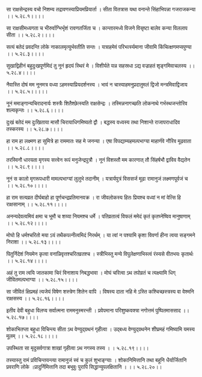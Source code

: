 सा राक्षसेन्द्रस्य वचो निशम्य तद्रावणस्याप्रियमप्रियार्ता ।
सीता वितत्रास यथा वनान्ते सिंहाभिपन्ना गजराजकन्या ।। ५.२८.१।।।।

सा राक्षसीमध्यगता च भीरुर्वाग्भिर्भृशं रावणतर्जिता च ।
कान्तारमध्ये विजने विसृष्टा बालेव कन्या विललाप सीता ।। ५.२८.२।।।।

सत्यं बतेदं प्रवदन्ति लोके नाकालमृत्युर्भवतीति सन्तः ।
यत्राहमेवं परिभर्त्स्यमाना जीवामि किंचित्क्षणमप्यपुण्या ।। ५.२८.३।।।।

सुखाद्विहीनं बहुदुःखपूर्णमिदं तु नूनं हृदयं स्थिरं मे ।
विशीर्यते यन्न सहस्रधा ऽद्य वज्राहतं शृङ्गमिवाचलस्य ।। ५.२८.४।।।।

नैवास्ति दोषं मम नूनमत्र वध्या ऽहमस्याप्रियदर्शनस्य ।
भावं न चास्याहमनुप्रदातुमलं द्विजो मन्त्रमिवाद्विजाय ।। ५.२८.५।।।।।

नूनं ममाङ्गान्यचिरादनार्यः शस्त्रैः शितैश्छेत्स्यति राक्षसेन्द्रः ।
तस्मिन्ननागच्छति लोकनाथे गर्भस्थजन्तोरिव शल्यकृन्तः ।। ५.२८.६।।।।

दुःखं बतेदं मम दुःखिताया मासौ चिरायाधिगमिष्यतो द्वौ ।
बद्धस्य वध्यस्य तथा निशान्ते राजापराधादिव तस्करस्य ।। ५.२८.७।।।।

हा राम हा लक्ष्मण हा सुमित्रे हा राममातः सह मे जनन्या ।
एषा विपद्याम्यहमल्पभाग्या माहार्णवे नौरिव मूढवाता ।। ५.२८.८।।।।

तरस्विनौ धारयता मृगस्य सत्त्वेन रूपं मनुजेन्द्रपुत्रौ ।
नूनं विशस्तौ मम कारणात् तौ सिंहर्षभौ द्वाविव वैद्यतेन ।। ५.२८.९।।।।

नूनं स कालो मृगरूपधारी मामल्पभाग्यां लुलुभे तदानीम् ।
यत्रार्यपुत्रं विससर्ज मूढा रामानुजं लक्ष्मणपूर्वजं च ।। ५.२८.१०।।।।

हा राम सत्यव्रत दीर्घबाहो हा पूर्णचन्द्रप्रतिमानवक्र ।
रा जीवलोकस्य हितः प्रियश्च वध्यां न मां वेत्सि हि राक्षसानाम् ।। ५.२८.११।।।।

अनन्यदेवत्वमियं क्षमा च भूमौ च शय्या नियमश्च धर्मे ।
पतिव्रतात्वं विफलं ममेदं कृतं कृतघ्नेष्विव मानुषाणाम् ।। ५.२८.१२।।।।

मोघो हि धर्मश्चरितो मया ऽयं तथैकपत्नीत्वमिदं निरर्थम् ।
या त्वां न पश्यामि कृशा विवर्णा हीना त्वया सङ्गमने निराशा ।। ५.२८.१३।।।।

पितुर्निदेशं नियमेन कृत्वा वनान्निवृत्तश्चरितव्रतश्च ।
स्त्रीभिस्तु मन्ये विपुलेक्षणाभिस्त्वं रंस्यसे वीतभयः कृतार्थः ।। ५.२८.१४।।।।

अहं तु राम त्वयि जातकामा चिरं विनाशाय निबद्धभावा ।
मोघं चरित्वा ऽथ तपोव्रतं च त्यक्ष्यामि धिग् जीवितमल्पभाग्या ।। ५.२८.१५।।।।

सा जीवितं क्षिप्रमहं त्यजेयं विषेण शस्त्रेण शितेन वापि ।
विषस्य दाता नहि मे ऽस्ति कश्चिच्छस्त्रस्य वा वेश्मनि राक्षसस्य ।। ५.२८.१६।।।।

इतीव देवी बहुधा विलप्य सर्वात्मना राममनुस्मरन्ती ।
प्रवेपमाना परिशुष्कवक्त्रा नगोत्तमं पुष्पितमाससाद ।। ५.२८.१७।।।।

शोकाभितप्ता बहुधा विचिन्त्य सीता ऽथ वेण्युद्ग्रथनं गृहीत्वा ।
उद्बध्य वेण्युद्ग्रथनेन शीघ्रमहं गमिष्यामि यमस्य मूलम् ।। ५.२८.१८।।।।

उपस्थिता सा मृदुसर्वगात्रा शाखां गृहीत्वा ऽथ नगस्य तस्य ।
। ५.२८.१९।।।।

तस्यास्तु रामं प्रविचिन्तयन्त्या रामानुजं स्वं च कुलं शुभाङ्ग्याः ।
शोकानिमित्तानि तथा बहूनि धैर्यार्जितानि प्रवराणि लोके ।प्रादुर्निमित्तानि तदा बभूवुः पुरापि सिद्धान्युपलक्षितानि । ।। ५.२८.२०।।

